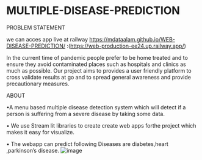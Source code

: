 # MULTIPLE-DISEASE-PREDICTION

PROBLEM STATEMENT


we can acces app live at railway
 https://mdataalam.github.io/WEB-DISEASE-PREDICTION/
:(https://web-production-ee24.up.railway.app/)


In the current time of pandemic people prefer to be home treated and to ensure they avoid contaminated places such as hospitals and clinics as much as possible. Our project aims to provides a user friendly platform to cross validate results at go and to spread general awareness and provide precautionary measures.


ABOUT


•A menu based multiple disease detection system which will detect if a person is
suffering from a severe disease by taking some data.


• We use Stream lit libraries to create create web apps forthe project which makes it
easy for visualize.



• The webapp can predict following Diseases are diabetes,heart ,parkinson’s disease.
![image](https://user-images.githubusercontent.com/86976690/183260171-d83308e3-f4c9-4d11-bb99-8a52e6e442ef.png)
